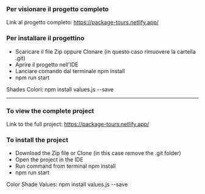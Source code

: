 ### Per visionare il progetto completo

Link al progetto completo: https://package-tours.netlify.app/


### Per installare il progettino
- Scaricare il file Zip oppure Clonare (in questo caso rimuovere la cartella .git)
- Aprire il progetto nell'IDE
- Lanciare comando dal terminale npm install
- npm run start

Shades Colori: npm install values.js --save


____________________________________________


### To view the complete project
Link to the full project: https://package-tours.netlify.app/

### To install the project
- Download the Zip file or Clone (in this case remove the .git folder)
- Open the project in the IDE
- Run command from terminal npm install
- npm run start

Color Shade Values: npm install values.js --save
